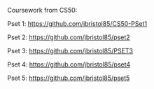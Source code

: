 Coursework from CS50:

Pset 1: https://github.com/jbristol85/CS50-PSet1

Pset 2: https://github.com/jbristol85/pset2

Pset 3: https://github.com/jbristol85/PSET3

Pset 4: https://github.com/jbristol85/pset4

Pset 5: https://github.com/jbristol85/pset5
